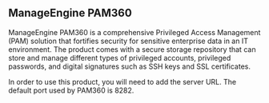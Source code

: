 ## ManageEngine PAM360
ManageEngine PAM360 is a comprehensive Privileged Access Management (PAM) solution that fortifies security for sensitive enterprise data in an IT environment. The product comes with a secure storage repository that can store and manage different types of  privileged accounts, privileged passwords, and digital signatures such as SSH keys and SSL certificates.

In order to use this product, you will need to add the server URL. The default port used by PAM360 is 8282.